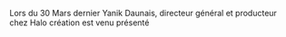 Lors du 30 Mars dernier Yanik Daunais, directeur général et producteur chez Halo création est venu présenté 
